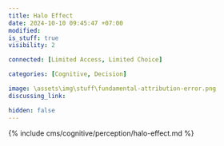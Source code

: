 ```yaml
---
title: Halo Effect
date: 2024-10-10 09:45:47 +07:00
modified: 
is_stuff: true
visibility: 2

connected: [Limited Access, Limited Choice]

categories: [Cognitive, Decision]

image: \assets\img\stuff\fundamental-attribution-error.png
discussing_link: 

hidden: false
---
```


{% include cms/cognitive/perception/halo-effect.md %}